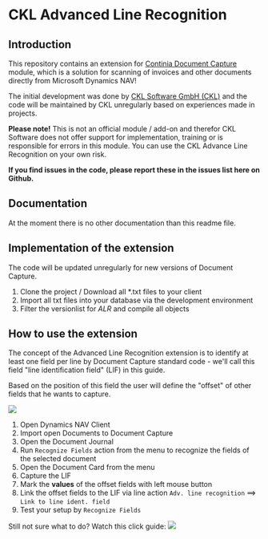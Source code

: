 # CKL Advanced Line Recognition #

## Introduction ##
This repository contains an extension for [Continia Document Capture](http://continia.com/documentcapture-for-dynamics-nav.aspx) module, which is a solution for scanning of invoices and other documents directly from Microsoft Dynamics NAV! 

The initial development was done by [CKL Software GmbH (CKL)](https://www.ckl-kore.de "Jump to CKL Website") and the code will be maintained by CKL unregularly based on experiences made in projects. 

**Please note!** 
This is not an official module / add-on and therefor CKL Software does not offer support for implementation, training or is responsible for errors in this module. 
You can use the CKL Advance Line Recognition on your own risk. 

**If you find issues in the code, please report these in the issues list here on Github.**

## Documentation ##
At the moment there is no other documentation than this readme file.

## Implementation of the extension ##
The code will be updated unregularly for new versions of Document Capture.

1. Clone the project / Download all  *.txt files to your client
2. Import all txt files into your database via the development environment 
3. Filter the versionlist for *ALR* and compile all objects

## How to use the extension ##
The concept of the Advanced Line Recognition extension is to identify at least one field per line by Document Capture standard code - we'll call this field "line identification field" (LIF) in this guide.

Based on the position of this field the user will define the "offset" of other fields that he wants to capture. 

![](https://github.com/sradloff/Document-Capture-Advanced-Line-Recognition/blob/master/Documentation/ExampleDocument.png?raw=true)

1. Open Dynamics NAV Client
2. Import open Documents to Document Capture
3. Open the Document Journal
4. Run `Recognize Fields` action from the menu to recognize the fields of the selected document
5. Open the Document Card from the menu
6. Capture the LIF
7. Mark the **values** of the offset fields with left mouse button
8. Link the offset fields to the LIF via line action `Adv. line recognition` ==> `Link to line ident. field`
9. Test your setup by `Recognize Fields`

Still not sure what to do? Watch this click guide:
![](https://github.com/sradloff/Document-Capture-Advanced-Line-Recognition/raw/master/Documentation/UsageOfAdvancedLineRecognition.gif)

